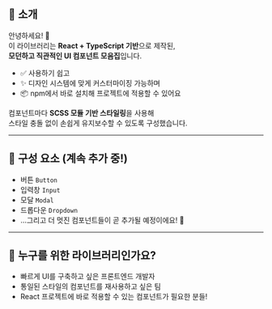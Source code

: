 ## 🎨 소개

안녕하세요! 👋  
이 라이브러리는 **React + TypeScript 기반**으로 제작된,  
**모던하고 직관적인 UI 컴포넌트 모음집**입니다.

- ✅ 사용하기 쉽고
- ✨ 디자인 시스템에 맞게 커스터마이징 가능하며
- 📦 npm에서 바로 설치해 프로젝트에 적용할 수 있어요

컴포넌트마다 **SCSS 모듈 기반 스타일링**을 사용해  
스타일 충돌 없이 손쉽게 유지보수할 수 있도록 구성했습니다.

---

## 🧩 구성 요소 (계속 추가 중!)

- 버튼 `Button`
- 입력창 `Input`
- 모달 `Modal`
- 드롭다운 `Dropdown`
- ...그리고 더 멋진 컴포넌트들이 곧 추가될 예정이에요! 🚀

---

## 💖 누구를 위한 라이브러리인가요?

- 빠르게 UI를 구축하고 싶은 프론트엔드 개발자
- 통일된 스타일의 컴포넌트를 재사용하고 싶은 팀
- React 프로젝트에 바로 적용할 수 있는 컴포넌트가 필요한 분들!
